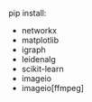 pip install:
- networkx
- matplotlib
- igraph
- leidenalg
- scikit-learn
- imageio
- imageio\[ffmpeg]
